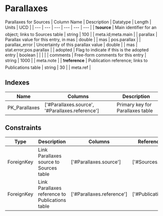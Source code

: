 # Parallaxes
Parallaxes for Sources
| Column Name | Description | Datatype | Length | Units  | UCD |
| --- | --- | --- | --- | --- | --- |
| :exclamation:**source** | Main identifier for an object; links to Sources table | string | 100 |  | meta.id;meta.main  |
| parallax | Parallax value for this entry, in mas | double |  | mas | pos.parallax  |
| parallax_error | Uncertainty of this parallax value | double |  | mas | stat.error;pos.parallax  |
| adopted | Flag to indicate if this is the adopted entry | boolean |  |  |   |
| comments | Free-form comments for this entry | string | 1000 |  | meta.note  |
| :exclamation:**reference** | Publication reference; links to Publications table | string | 30 |  | meta.ref  |

## Indexes
| Name | Columns | Description |
| --- | --- | --- |
| PK_Parallaxes | ['#Parallaxes.source', '#Parallaxes.reference'] | Primary key for Parallaxes table |

## Constraints
| Type | Description | Columns | Referenced Columns |
| --- | --- | --- | --- |
| ForeignKey | Link Parallaxes source to Sources table | ['#Parallaxes.source'] | ['#Sources.source'] |
| ForeignKey | Link Parallaxes reference to Publications table | ['#Parallaxes.reference'] | ['#Publications.reference'] |

